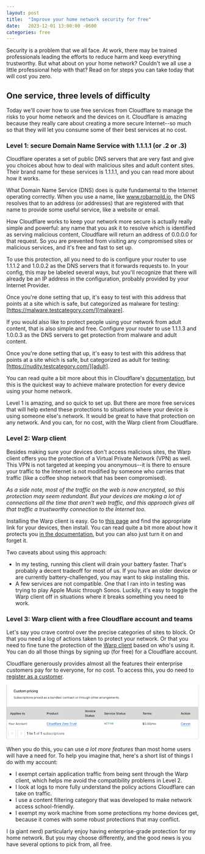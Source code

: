 ```yaml
---
layout: post
title:  "Improve your home network security for free"
date:   2023-12-01 13:00:00 -0600
categories: free
---
```


Security is a problem that we all face. At work, there may be trained professionals leading the efforts to reduce harm and keep everything trustworthy. But what about on your home network? Couldn't we all use a little professional help with that? Read on for steps you can take today that will cost you zero.

## One service, three levels of difficulty

Today we'll cover how to use free services from Cloudflare to manage the risks to your home network and the devices on it. Cloudflare is amazing because they really care about creating a more secure Internet--so much so that they will let you consume some of their best services at no cost.

### Level 1: secure Domain Name Service with 1.1.1.1 (or .2 or .3)

Cloudflare operates a set of public DNS servers that are very fast and give you choices about how to deal with malicious sites and adult content sites. Their brand name for these services is 1.1.1.1, and you can read more about how it works.

What Domain Name Service (DNS) does is quite fundamental to the Internet operating correctly. When you use a name, like www.robarnold.io, the DNS resolves that to an address (or addresses) that are registered with that name to provide some useful service, like a website or email.

How Cloudflare works to keep your network more secure is actually really simple and powerful: any name that you ask it to resolve which is identified as serving malicious content, Cloudflare will return an address of 0.0.0.0 for that request. So you are prevented from visiting any compromised sites or malicious services, and it's free and fast to set up.

To use this protection, all you need to do is configure your router to use 1.1.1.2 and 1.0.0.2 as the DNS servers that it forwards requests to. In your config, this may be labeled several ways, but you'll recognize that there will already be an IP address in the configuration, probably provided by your Internet Provider.

Once you're done setting that up, it's easy to test with this address that points at a site which is safe, but categorized as malware for testing: [https://malware.testcategory.com/][malware].

If you would also like to protect people using your network from adult content, that is also simple and free. Configure your router to use 1.1.1.3 and 1.0.0.3 as the DNS servers to get protection from malware and adult content.

Once you're done setting that up, it's easy to test with this address that points at a site which is safe, but categorized as adult for testing: [https://nudity.testcategory.com/][adult].

You can read quite a bit more about this in Cloudflare's [documentation][docs], but this is the quickest way to achieve malware protection for every device using your home network.

Level 1 is amazing, and so quick to set up. But there are more free services that will help extend these protections to situations where your device is using someone else's network. It would be great to have that protection on any network. And you can, for no cost, with the Warp client from Cloudflare.

### Level 2: Warp client

Besides making sure your devices don't access malicious sites, the Warp client offers you the protection of a Virtual Private Network (VPN) as well. This VPN is not targeted at keeping you anonymous--it is there to ensure your traffic to the Internet is not modified by someone who carries that traffic (like a coffee shop network that has been compromised).

*As a side note, most of the traffic on the web is now encrypted, so this protection may seem redundant. But your devices are making a lot of connections all the time that aren't web traffic, and this approach gives all that traffic a trustworthy connection to the Internet too.*

Installing the Warp client is easy. Go to [this page][warpdl] and find the appropriate link for your devices, then install. You can read quite a bit more about how it protects you [in the documentation][warp], but you can also just turn it on and forget it.

Two caveats about using this approach:

- In my testing, running this client will drain your battery faster. That's probably a decent tradeoff for most of us. If you have an older device or are currently battery-challenged, you may want to skip installing this.
- A few services are not compatible. One that I ran into in testing was trying to play Apple Music through Sonos. Luckily, it's easy to toggle the Warp client off in situations where it breaks something you need to work.

### Level 3: Warp client with a free Cloudflare account and teams

Let's say you crave control over the precise categories of sites to block. Or that you need a log of actions taken to protect your network. Or that you need to fine tune the protection of the [Warp client][warpdesktop] based on who's using it. You can do all those things by signing up (for free) for a Cloudflare account.

Cloudflare generously provides almost all the features their enterprise customers pay for to everyone, for no cost. To access this, you do need to [register as a customer][signup].

![screenshot](i/cloudflarepricing.png)

When you do this, you can use *a lot more features* than most home users will have a need for. To help you imagine that, here's a short list of things I do with my account:

- I exempt certain application traffic from being sent through the Warp client, which helps me avoid the compatibility problems in Level 2.
- I look at logs to more fully understand the policy actions Cloudflare can take on traffic.
- I use a content filtering category that was developed to make network access school-friendly.
- I exempt my work machine from some protections my home devices get, because it comes with some robust protections that may conflict.

I (a giant nerd) particularly enjoy having enterprise-grade protection for my home network. But you may choose differently, and the good news is you have several options to pick from, all free.

[malware]: https://malware.testcategory.com/
[adult]: https://nudity.testcategory.com/
[docs]: https://developers.cloudflare.com/1.1.1.1/setup/
[warp]: https://developers.cloudflare.com/warp-client/
[warpdl]: https://1.1.1.1/
[warpdesktop]: https://blog.cloudflare.com/warp-for-desktop/
[signup]: https://dash.cloudflare.com/sign-up
